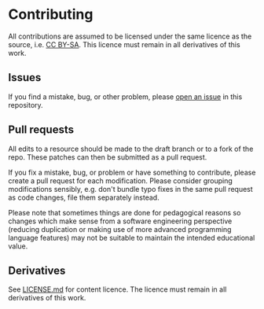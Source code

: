 # Contributing

All contributions are assumed to be licensed under the same licence as the source, i.e. [CC BY-SA](http://creativecommons.org/licenses/by-sa/4.0/). This licence must remain in all derivatives of this work.

## Issues

If you find a mistake, bug, or other problem, please [open an issue](https://github.com/raspberrypilearning/synchronised-swimming/issues) in this repository.

## Pull requests

All edits to a resource should be made to the draft branch or to a fork of the repo. These patches can then be submitted as a pull request.

If you fix a mistake, bug, or problem or have something to contribute, please create a pull request for each modification. Please consider grouping modifications sensibly, e.g. don't bundle typo fixes in the same pull request as code changes, file them separately instead.

Please note that sometimes things are done for pedagogical reasons so changes which make sense from a software engineering perspective (reducing duplication or making use of more advanced programming language features) may not be suitable to maintain the intended educational value.

## Derivatives

See [LICENSE.md](LICENSE.md) for content licence. The licence must remain in all derivatives of this work.
